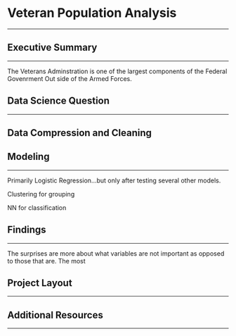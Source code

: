 # Veteran Population Analysis
---


## Executive Summary
---
The Veterans Adminstration is one of the largest components of the Federal Govenrment Out side of the Armed Forces.

## Data Science Question
---


## Data Compression and Cleaning 
## Modeling
---
Primarily Logistic Regression...but only after testing several other models.  

Clustering for grouping 

NN for classification
## Findings
---


The surprises are more about what variables are not important as opposed to those that are.
The most 
## Project Layout
---

## Additional Resources
---
